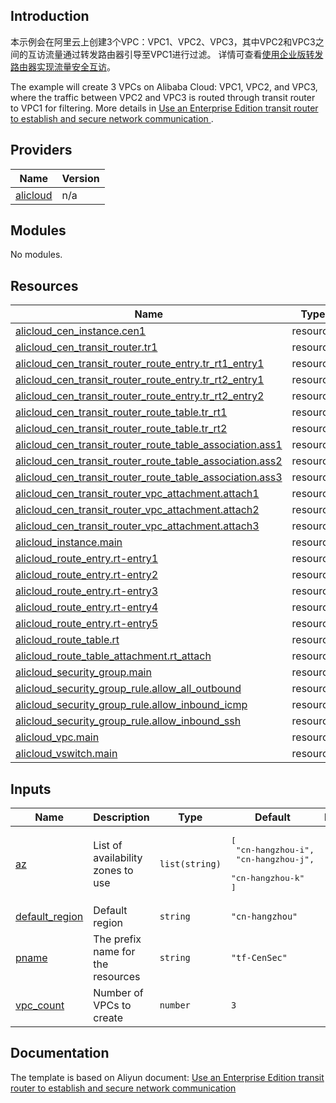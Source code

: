 ## Introduction

<!-- DOCS_DESCRIPTION_CN -->
本示例会在阿里云上创建3个VPC：VPC1、VPC2、VPC3，其中VPC2和VPC3之间的互访流量通过转发路由器引导至VPC1进行过滤。
详情可查看[使用企业版转发路由器实现流量安全互访](https://help.aliyun.com/zh/cen/use-cases/use-an-enterprise-edition-transit-router-to-enable-and-secure-network-communication)。
<!-- DOCS_DESCRIPTION_CN -->

<!-- DOCS_DESCRIPTION_EN -->
The example will create 3 VPCs on Alibaba Cloud: VPC1, VPC2, and VPC3, where the traffic between VPC2 and VPC3 is routed through transit router to VPC1 for filtering.
More details in [Use an Enterprise Edition transit router to establish and secure network communication
](https://www.alibabacloud.com/help/en/cen/use-cases/use-an-enterprise-edition-transit-router-to-enable-and-secure-network-communication).
<!-- DOCS_DESCRIPTION_EN -->

<!-- BEGIN_TF_DOCS -->
## Providers

| Name | Version |
|------|---------|
| <a name="provider_alicloud"></a> [alicloud](#provider\_alicloud) | n/a |

## Modules

No modules.

## Resources

| Name | Type |
|------|------|
| [alicloud_cen_instance.cen1](https://registry.terraform.io/providers/aliyun/alicloud/latest/docs/resources/cen_instance) | resource |
| [alicloud_cen_transit_router.tr1](https://registry.terraform.io/providers/aliyun/alicloud/latest/docs/resources/cen_transit_router) | resource |
| [alicloud_cen_transit_router_route_entry.tr_rt1_entry1](https://registry.terraform.io/providers/aliyun/alicloud/latest/docs/resources/cen_transit_router_route_entry) | resource |
| [alicloud_cen_transit_router_route_entry.tr_rt2_entry1](https://registry.terraform.io/providers/aliyun/alicloud/latest/docs/resources/cen_transit_router_route_entry) | resource |
| [alicloud_cen_transit_router_route_entry.tr_rt2_entry2](https://registry.terraform.io/providers/aliyun/alicloud/latest/docs/resources/cen_transit_router_route_entry) | resource |
| [alicloud_cen_transit_router_route_table.tr_rt1](https://registry.terraform.io/providers/aliyun/alicloud/latest/docs/resources/cen_transit_router_route_table) | resource |
| [alicloud_cen_transit_router_route_table.tr_rt2](https://registry.terraform.io/providers/aliyun/alicloud/latest/docs/resources/cen_transit_router_route_table) | resource |
| [alicloud_cen_transit_router_route_table_association.ass1](https://registry.terraform.io/providers/aliyun/alicloud/latest/docs/resources/cen_transit_router_route_table_association) | resource |
| [alicloud_cen_transit_router_route_table_association.ass2](https://registry.terraform.io/providers/aliyun/alicloud/latest/docs/resources/cen_transit_router_route_table_association) | resource |
| [alicloud_cen_transit_router_route_table_association.ass3](https://registry.terraform.io/providers/aliyun/alicloud/latest/docs/resources/cen_transit_router_route_table_association) | resource |
| [alicloud_cen_transit_router_vpc_attachment.attach1](https://registry.terraform.io/providers/aliyun/alicloud/latest/docs/resources/cen_transit_router_vpc_attachment) | resource |
| [alicloud_cen_transit_router_vpc_attachment.attach2](https://registry.terraform.io/providers/aliyun/alicloud/latest/docs/resources/cen_transit_router_vpc_attachment) | resource |
| [alicloud_cen_transit_router_vpc_attachment.attach3](https://registry.terraform.io/providers/aliyun/alicloud/latest/docs/resources/cen_transit_router_vpc_attachment) | resource |
| [alicloud_instance.main](https://registry.terraform.io/providers/aliyun/alicloud/latest/docs/resources/instance) | resource |
| [alicloud_route_entry.rt-entry1](https://registry.terraform.io/providers/aliyun/alicloud/latest/docs/resources/route_entry) | resource |
| [alicloud_route_entry.rt-entry2](https://registry.terraform.io/providers/aliyun/alicloud/latest/docs/resources/route_entry) | resource |
| [alicloud_route_entry.rt-entry3](https://registry.terraform.io/providers/aliyun/alicloud/latest/docs/resources/route_entry) | resource |
| [alicloud_route_entry.rt-entry4](https://registry.terraform.io/providers/aliyun/alicloud/latest/docs/resources/route_entry) | resource |
| [alicloud_route_entry.rt-entry5](https://registry.terraform.io/providers/aliyun/alicloud/latest/docs/resources/route_entry) | resource |
| [alicloud_route_table.rt](https://registry.terraform.io/providers/aliyun/alicloud/latest/docs/resources/route_table) | resource |
| [alicloud_route_table_attachment.rt_attach](https://registry.terraform.io/providers/aliyun/alicloud/latest/docs/resources/route_table_attachment) | resource |
| [alicloud_security_group.main](https://registry.terraform.io/providers/aliyun/alicloud/latest/docs/resources/security_group) | resource |
| [alicloud_security_group_rule.allow_all_outbound](https://registry.terraform.io/providers/aliyun/alicloud/latest/docs/resources/security_group_rule) | resource |
| [alicloud_security_group_rule.allow_inbound_icmp](https://registry.terraform.io/providers/aliyun/alicloud/latest/docs/resources/security_group_rule) | resource |
| [alicloud_security_group_rule.allow_inbound_ssh](https://registry.terraform.io/providers/aliyun/alicloud/latest/docs/resources/security_group_rule) | resource |
| [alicloud_vpc.main](https://registry.terraform.io/providers/aliyun/alicloud/latest/docs/resources/vpc) | resource |
| [alicloud_vswitch.main](https://registry.terraform.io/providers/aliyun/alicloud/latest/docs/resources/vswitch) | resource |

## Inputs

| Name | Description | Type | Default | Required |
|------|-------------|------|---------|:--------:|
| <a name="input_az"></a> [az](#input\_az) | List of availability zones to use | `list(string)` | <pre>[<br/>  "cn-hangzhou-i",<br/>  "cn-hangzhou-j",<br/>  "cn-hangzhou-k"<br/>]</pre> | no |
| <a name="input_default_region"></a> [default\_region](#input\_default\_region) | Default region | `string` | `"cn-hangzhou"` | no |
| <a name="input_pname"></a> [pname](#input\_pname) | The prefix name for the resources | `string` | `"tf-CenSec"` | no |
| <a name="input_vpc_count"></a> [vpc\_count](#input\_vpc\_count) | Number of VPCs to create | `number` | `3` | no |
<!-- END_TF_DOCS -->

## Documentation
<!-- docs-link --> 

The template is based on Aliyun document: [Use an Enterprise Edition transit router to establish and secure network communication
](https://www.alibabacloud.com/help/en/cen/use-cases/use-an-enterprise-edition-transit-router-to-enable-and-secure-network-communication) 

<!-- docs-link --> 